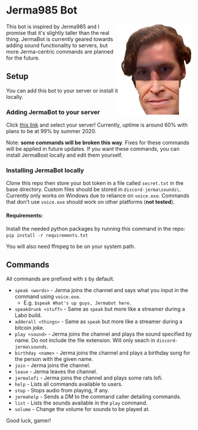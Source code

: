 # Jerma985 Bot

<img src="jerma/resources/images/thumbnail.png" width="200" height="250" align="right" />

This bot is inspired by Jerma985 and I promise that it's slightly taller than the real thing. JermaBot is currently geared towards adding sound functionality to servers, but more Jerma-centric commands are planned for the future.

## Setup

You can add this bot to your server or install it locally.

### Adding JermaBot to your server

Click [this link](https://discordapp.com/api/oauth2/authorize?client_id=579445833938763816&permissions=0&scope=bot) and select your server! Currently, uptime is around 60% with plans to be at 99% by summer 2020.

Note: **some commands will be broken this way**. Fixes for these commands will be applied in future updates. If you want these commands, you can install JermaBost locally and edit them yourself.

### Installing JermaBot locally

Clone this repo then store your bot token in a file called `secret.txt` in the base directory. Custom files should be stored in `discord-jerma\sounds\`. Currently only works on Windows due to reliance on `voice.exe`. Commands that don't use `voice.exe` should work on other platforms (**not tested**).

#### Requirements:
Install the needed python packages by running this command in the repo:
```pip install -r requirements.txt```

You will also need ffmpeg to be on your system path.

## Commands
All commands are prefixed with `$` by default.

* `speak <words>` - Jerma joins the channel and says what you input in the command using `voice.exe`.
  * E.g. `$speak What's up guys, Jermabot here.`
* `speakdrunk <stuff>` - Same as `speak` but more like a streamer during a Labo build.
* `adderall <things>` - Same as `speak` but more like a streamer during a bitcoin joke.
* `play <sound>` - Jerma joins the channel and plays the sound specified by name. Do not include the file extension. Will only seach in `discord-jerma\sounds`.
* `birthday <name>` - Jerma joins the channel and plays a birthday song for the person with the given name.
* `join` - Jerma joins the channel.
* `leave` - Jerma leaves the channel.
* `jermalofi` - Jerma joins the channel and plays some rats lofi.
* `help` - Lists all commands available to users.
* `stop` - Stops audio from playing, if any.
* `jermahelp` - Sends a DM to the command caller detailing commands.
* `list` - Lists the sounds available in the `play` command.
* `volume` - Change the volume for sounds to be played at.

Good luck, gamer!
